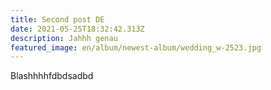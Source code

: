 ```yaml
---
title: Second post DE
date: 2021-05-25T18:32:42.313Z
description: Jahhh genau
featured_image: en/album/newest-album/wedding_w-2523.jpg
---
```

Blashhhhfdbdsadbd